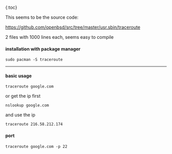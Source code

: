 {:toc}

This seems to be the source code:

https://github.com/openbsd/src/tree/master/usr.sbin/traceroute

2 files with 1000 lines each, seems easy to compile

#### installation with package manager

```
sudo pacman -S traceroute
```

***

#### basic usage
```
traceroute google.com
```

or get the ip first
```
nslookup google.com
```
and use the ip
```
traceroute 216.58.212.174
```

#### port

```
traceroute google.com -p 22
```
